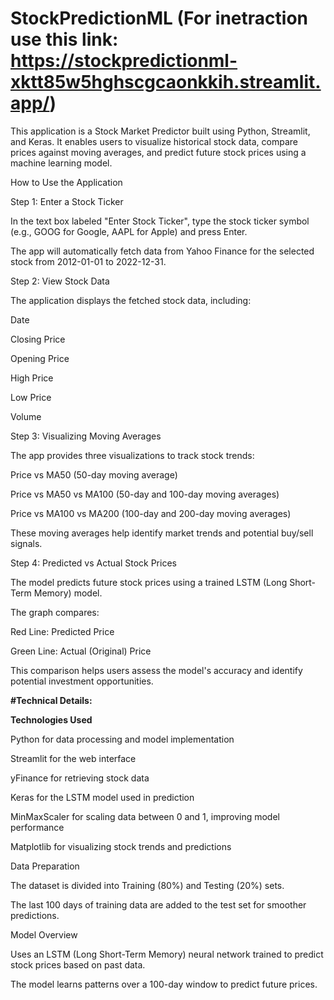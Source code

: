 # StockPredictionML (For inetraction use this link: https://stockpredictionml-xktt85w5hghscgcaonkkih.streamlit.app/)
This application is a Stock Market Predictor built using Python, Streamlit, and Keras. It enables users to visualize historical stock data, compare prices against moving averages, and predict future stock prices using a machine learning model.

How to Use the Application

Step 1: Enter a Stock Ticker

In the text box labeled "Enter Stock Ticker", type the stock ticker symbol (e.g., GOOG for Google, AAPL for Apple) and press Enter.

The app will automatically fetch data from Yahoo Finance for the selected stock from 2012-01-01 to 2022-12-31.

Step 2: View Stock Data

The application displays the fetched stock data, including:

Date

Closing Price

Opening Price

High Price

Low Price

Volume

Step 3: Visualizing Moving Averages

The app provides three visualizations to track stock trends:

Price vs MA50 (50-day moving average)

Price vs MA50 vs MA100 (50-day and 100-day moving averages)

Price vs MA100 vs MA200 (100-day and 200-day moving averages)

These moving averages help identify market trends and potential buy/sell signals.

Step 4: Predicted vs Actual Stock Prices

The model predicts future stock prices using a trained LSTM (Long Short-Term Memory) model.

The graph compares:

Red Line: Predicted Price

Green Line: Actual (Original) Price

This comparison helps users assess the model's accuracy and identify potential investment opportunities.


**#Technical Details:**

**Technologies Used**

Python for data processing and model implementation

Streamlit for the web interface

yFinance for retrieving stock data

Keras for the LSTM model used in prediction

MinMaxScaler for scaling data between 0 and 1, improving model performance

Matplotlib for visualizing stock trends and predictions

Data Preparation

The dataset is divided into Training (80%) and Testing (20%) sets.

The last 100 days of training data are added to the test set for smoother predictions.

Model Overview

Uses an LSTM (Long Short-Term Memory) neural network trained to predict stock prices based on past data.

The model learns patterns over a 100-day window to predict future prices.



